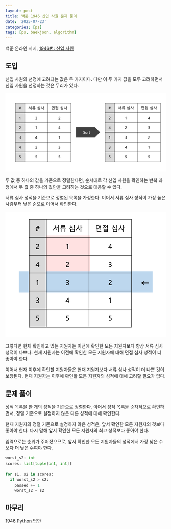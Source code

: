 ```yaml
---
layout: post
title: 백준 1946 신입 사원 문제 풀이
date: '2025-07-23'
categories: [ps]
tags: [ps, baekjoon, algorithm]
---
```


백준 온라인 저지, [1946번: 신입 사원](https://www.acmicpc.net/problem/1946)

## 도입

신입 사원의 선정에 고려되는 값은 두 가지이다. 다만 이 두 가지 값을 모두 고려하면서 신입 사원을 선정하는 것은 무리가 있다.  

![](/static/posts/2025-07-23-boj-1946/fig1.png)  

두 값 중 하나의 값을 기준으로 정렬한다면, 순서대로 각 신입 사원을 확인하는 반복 과정에서 두 값 중 하나의 값만을 고려하는 것으로 대응할 수 있다.  

서류 심사 성적을 기준으로 정렬된 목록을 가정한다. 이어서 서류 심사 성적이 가장 높은 사람부터 낮은 순으로 이어서 확인한다.  

![](/static/posts/2025-07-23-boj-1946/fig2.png)

그렇다면 현재 확인하고 있는 지원자는 이전에 확인한 모든 지원자보다 항상 서류 심사 성적이 나쁘다. 현재 지원자는 이전에 확인한 모든 지원자에 대해 면접 심사 성적이 더 좋아야 한다.  

이어서 현재 이후에 확인할 지원자들은 현재 지원자보다 서류 심사 성적이 더 나쁜 것이 보장된다. 현재 지원자는 이후에 확인할 모든 지원자의 성적에 대해 고려할 필요가 없다.  

## 문제 풀이

성적 목록을 한 개의 성적을 기준으로 정렬한다. 이어서 성적 목록을 순차적으로 확인하면서, 정렬 기준으로 설정하지 않은 다른 성적에 대해 확인한다.  

현재 지원자의 정렬 기준으로 설정하지 않은 성적은, 앞서 확인한 모든 지원자의 것보다 좋아야 한다. 다시 말해 앞서 확인한 모든 지원자의 최고 성적보다 좋아야 한다.  

입력으로는 순위가 주어졌으므로, 앞서 확인한 모든 지원자들의 성적에서 가장 낮은 수보다 더 낮은 수여야 한다.  

```py
worst_s2: int
scores: list[tuple[int, int]]

for s1, s2 in scores:
  if worst_s2 > s2:
    passed += 1
    worst_s2 = s2
```

## 마무리

[1946 Python 답안](https://github.com/ShapeLayer/training/blob/main/tasks/online_judge/baekjoon/python/1946.py)

